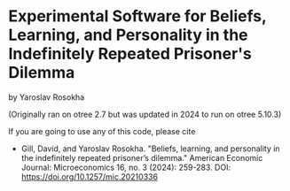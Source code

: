 # Experimental Software for Beliefs, Learning, and Personality in the Indefinitely Repeated Prisoner's Dilemma
by Yaroslav Rosokha

(Originally ran on otree 2.7 but was updated in 2024 to run on otree 5.10.3)

If you are going to use any of this code, please cite
- Gill, David, and Yaroslav Rosokha. "Beliefs, learning, and personality in the indefinitely repeated prisoner’s dilemma." American Economic Journal: Microeconomics 16, no. 3 (2024): 259-283. DOI: https://doi.org/10.1257/mic.20210336

